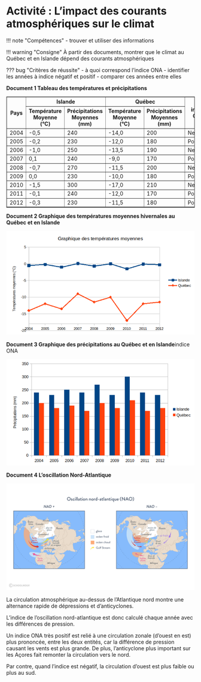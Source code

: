 # Activité : L’impact des courants atmosphériques sur le climat

!!! note "Compétences"
    - trouver et utiliser des informations

!!! warning "Consigne"
    À partir des documents, montrer que le climat au Québec et en Islande dépend des courants atmosphériques

??? bug "Critères de réussite"
    - à quoi correspond l’indice ONA
    - identifier les années à indice négatif et positif
    - comparer ces années entre elles 



**Document 1 Tableau des températures et précipitations**

<table border="1">

  <thead>
    <tr>
      <th rowspan="2">Pays</th> 
      <th colspan="2">Islande</th>
      <th colspan="2">Québec</th>
      <th rowspan="2">indice ONA</th>
    </tr>
    <tr>
      <th>Température Moyenne (°C)</th>
      <th>Précipitations Moyennes (mm)</th>
      <th>Température Moyenne (°C)</th>
      <th>Précipitations Moyennes (mm)</th>
    </tr>
  </thead>
  <tbody>
    <tr>
      <td>2004</td>
      <td>-0,5</td>
      <td>240</td>
      <td>-14,0</td>
      <td>200</td>
      <td>Negative</td>
    </tr>
    <tr>
      <td>2005</td>
      <td>-0,2</td>
      <td>230</td>
      <td>-12,0</td>
      <td>180</td>
      <td>Positive</td>
    </tr>
    <tr> 
      <td>2006</td>
      <td>-1,0</td>
      <td>250</td>
      <td>-13,5</td>
      <td>190</td>
      <td>Negative</td>
    </tr>
    <tr>
      <td>2007</td>
      <td>0,1</td>
      <td>240</td>
      <td>-9,0</td>
      <td>170</td>
      <td>Positive</td>
    </tr>
    <tr>
      <td>2008</td>
      <td>-0,7</td>
      <td>270</td>
      <td>-11,5</td>
      <td>200</td>
      <td>Negative</td>
    </tr>
    <tr>
      <td>2009</td>
      <td>0,0</td>
      <td>230</td>
      <td>-10,0</td>
      <td>180</td>
      <td>Positive</td>
    </tr>
    <tr>
      <td>2010</td>
      <td>-1,5</td>
      <td>300</td>
      <td>-17,0</td>
      <td>210</td>
      <td>Negative</td>
    </tr>
    <tr>
      <td>2011</td>
      <td>-0,1</td>
      <td>240</td>
      <td>-12,0</td>
      <td>170</td>
      <td>Positive</td>
    </tr>
    <tr>
      <td>2012</td>
      <td>-0,3</td>
      <td>230</td>
      <td>-11,5</td>
      <td>180</td>
      <td>Positive</td>
    </tr>
  </tbody>
</table>





**Document 2 Graphique des températures moyennes hivernales au Québec et en Islande**

![](image.png)

**Document 3 Graphique des précipitations au Québec et en Islande**indice ONA

![](image-2.png)



**Document 4 L’oscillation Nord-Atlantique**

![](image-3.png)

La circulation atmosphérique au-dessus de l’Atlantique nord montre une alternance rapide de dépressions et d’anticyclones.

L’indice de l’oscillation nord-atlantique est donc calculé chaque année avec les différences de pression.

Un indice ONA très positif est relié à une circulation zonale (d’ouest en est) plus prononcée, entre les deux entités, car la différence de pression causant les vents est plus grande. De plus, l’anticyclone plus important sur les Açores fait remonter la circulation vers le nord.

Par contre, quand l’indice est négatif, la circulation d’ouest est plus faible ou plus au sud.
